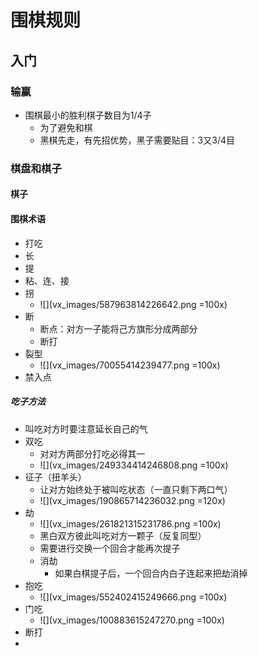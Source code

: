 # 围棋规则
## 入门
### 输赢
- 围棋最小的胜利棋子数目为1/4子
    - 为了避免和棋
    - 黑棋先走，有先招优势，黑子需要贴目：3又3/4目

### 棋盘和棋子
#### 棋子

#### 围棋术语
- 打吃
- 长
- 提
- 粘、连、接
- 拐
    - ![](vx_images/587963814226642.png =100x)
- 断
    - 断点：对方一子能将己方旗形分成两部分
    - 断打
- 裂型
    - ![](vx_images/70055414239477.png =100x)
- 禁入点

##### 吃子方法
- 叫吃对方时要注意延长自己的气
- 双吃
    - 对对方两部分打吃必得其一
    - ![](vx_images/249334414246808.png =100x)
- 征子（扭羊头）
    - 让对方始终处于被叫吃状态（一直只剩下两口气）
    - ![](vx_images/190865714236032.png =120x)
- 劫
    - ![](vx_images/261821315231786.png =100x)
    - 黑白双方彼此叫吃对方一颗子（反复同型）
    - 需要进行交换一个回合才能再次提子
    - 消劫
        - 如果白棋提子后，一个回合内白子连起来把劫消掉
- 抱吃
    - ![](vx_images/552402415249666.png =100x)
- 门吃
    - ![](vx_images/100883615247270.png =100x)
- 断打
- 





















